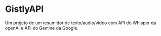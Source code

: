 # GistlyAPI
Um projeto de um resumidor de texto/audio/video com API do Whisper da openAI e API do Gemine da Google.

